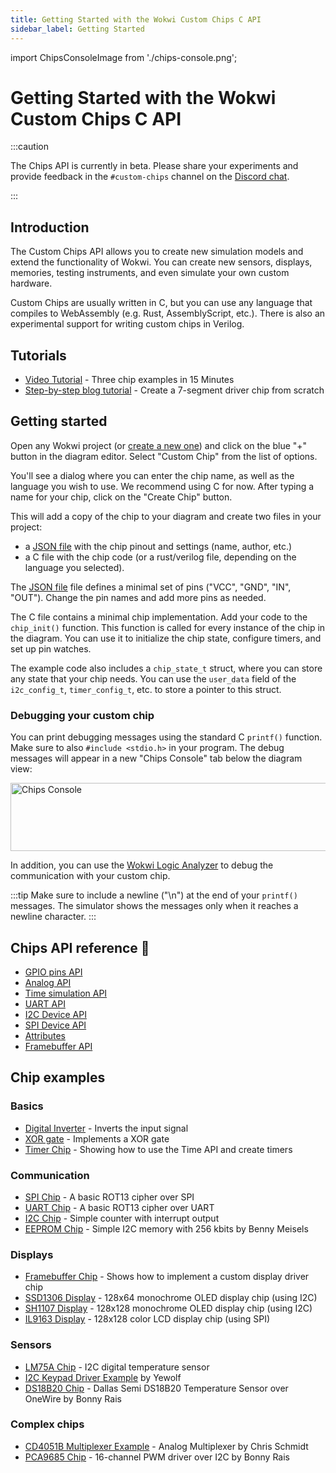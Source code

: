 ```yaml
---
title: Getting Started with the Wokwi Custom Chips C API
sidebar_label: Getting Started
---
```


import ChipsConsoleImage from './chips-console.png';

# Getting Started with the Wokwi Custom Chips C API

:::caution

The Chips API is currently in beta. Please share your experiments and provide feedback in the `#custom-chips` channel on the [Discord chat](https://wokwi.com/discord).

:::

## Introduction

The Custom Chips API allows you to create new simulation models and extend the functionality of Wokwi. You can create new sensors, displays, memories, testing instruments, and even simulate your own custom hardware.

Custom Chips are usually written in C, but you can use any language that compiles to WebAssembly (e.g. Rust, AssemblyScript, etc.). There is also an experimental support for writing custom chips in Verilog.

## Tutorials

- [Video Tutorial](https://youtu.be/yzdCS3A4DvU) - Three chip examples in 15 Minutes
- [Step-by-step blog tutorial](https://link.wokwi.com/chips-api-tutorial) - Create a 7-segment driver chip from scratch

## Getting started

Open any Wokwi project (or [create a new one](https://wokwi.com/projects/new)) and click on the blue "+" button in the diagram editor. Select "Custom Chip" from the list of options.

You'll see a dialog where you can enter the chip name, as well as the language you wish to use. We recommend using C for now. After typing a name for your chip, click on the "Create Chip" button.

This will add a copy of the chip to your diagram and create two files in your project:

- a [JSON file](./chip-json) with the chip pinout and settings (name, author, etc.)
- a C file with the chip code (or a rust/verilog file, depending on the language you selected).

The [JSON file](./chip-json) file defines a minimal set of pins ("VCC", "GND", "IN", "OUT"). Change the pin names and add more pins as needed.

The C file contains a minimal chip implementation. Add your code to the `chip_init()` function. This function is called for every instance of the chip in the diagram. You can use it to initialize the chip state, configure timers, and set up pin watches.

The example code also includes a `chip_state_t` struct, where you can store any state that your chip needs. You can use the `user_data` field of the `i2c_config_t`, `timer_config_t`, etc. to store a pointer to this struct.

### Debugging your custom chip

You can print debugging messages using the standard C `printf()` function. Make sure to also `#include <stdio.h>` in your program. The debug messages will appear in a new "Chips Console" tab below the diagram view:

<img src={ChipsConsoleImage} alt="Chips Console" width="543" height="109" />

In addition, you can use the [Wokwi Logic Analyzer](../guides/logic-analyzer) to debug the communication with your custom chip.

:::tip
Make sure to include a newline ("\n") at the end of your `printf()` messages. The simulator shows the messages only when it reaches a newline character.
:::

## Chips API reference 📖

- [GPIO pins API](gpio)
- [Analog API](analog)
- [Time simulation API](time)
- [UART API](uart)
- [I2C Device API](i2c)
- [SPI Device API](spi)
- [Attributes](attributes)
- [Framebuffer API](framebuffer)

## Chip examples

### Basics

- [Digital Inverter](https://wokwi.com/projects/327458636089524820) - Inverts the input signal
- [XOR gate](https://wokwi.com/projects/329456176677782100) - Implements a XOR gate
- [Timer Chip](https://wokwi.com/projects/341265875285836370) - Showing how to use the Time API and create timers

### Communication

- [SPI Chip](https://wokwi.com/projects/330669951756010068) - A basic ROT13 cipher over SPI
- [UART Chip](https://wokwi.com/projects/333638144389808723) - A basic ROT13 cipher over UART
- [I2C Chip](https://wokwi.com/projects/344061754973618771) - Simple counter with interrupt output
- [EEPROM Chip](https://wokwi.com/projects/329482717479567954) - Simple I2C memory with 256 kbits by Benny Meisels

### Displays

- [Framebuffer Chip](https://wokwi.com/projects/330503863007183442) - Shows how to implement a custom display driver chip
- [SSD1306 Display](https://wokwi.com/projects/371050937178768385) - 128x64 monochrome OLED display chip (using I2C)
- [SH1107 Display](https://wokwi.com/projects/376496004605220865) - 128x128 monochrome OLED display chip (using I2C)
- [IL9163 Display](https://wokwi.com/projects/333332561949360723) - 128x128 color LCD display chip (using SPI)

### Sensors

- [LM75A Chip](https://wokwi.com/projects/344037885763125843) - I2C digital temperature sensor
- [I2C Keypad Driver Example](https://wokwi.com/projects/344059749365449300) by Yewolf
- [DS18B20 Chip](https://wokwi.com/projects/349898396478210642) - Dallas Semi DS18B20 Temperature Sensor over OneWire by Bonny Rais

### Complex chips

- [CD4051B Multiplexer Example](https://wokwi.com/projects/343522915673702994) - Analog Multiplexer by Chris Schmidt
- [PCA9685 Chip](https://wokwi.com/projects/348856116302578258) - 16-channel PWM driver over I2C by Bonny Rais
